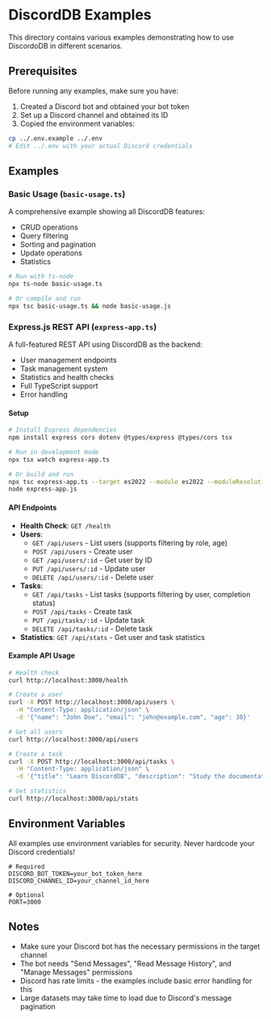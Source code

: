 # DiscordDB Examples

This directory contains various examples demonstrating how to use DiscordoDB in different scenarios.

## Prerequisites

Before running any examples, make sure you have:

1. Created a Discord bot and obtained your bot token
2. Set up a Discord channel and obtained its ID
3. Copied the environment variables:

```bash
cp ../.env.example ../.env
# Edit ../.env with your actual Discord credentials
```

## Examples

### Basic Usage (`basic-usage.ts`)

A comprehensive example showing all DiscordDB features:
- CRUD operations
- Query filtering
- Sorting and pagination
- Update operations
- Statistics

```bash
# Run with ts-node
npx ts-node basic-usage.ts

# Or compile and run
npx tsc basic-usage.ts && node basic-usage.js
```

### Express.js REST API (`express-app.ts`)

A full-featured REST API using DiscordDB as the backend:
- User management endpoints
- Task management system
- Statistics and health checks
- Full TypeScript support
- Error handling

#### Setup

```bash
# Install Express dependencies
npm install express cors dotenv @types/express @types/cors tsx

# Run in development mode
npx tsx watch express-app.ts

# Or build and run
npx tsc express-app.ts --target es2022 --module es2022 --moduleResolution node
node express-app.js
```

#### API Endpoints

- **Health Check**: `GET /health`
- **Users**: 
  - `GET /api/users` - List users (supports filtering by role, age)
  - `POST /api/users` - Create user
  - `GET /api/users/:id` - Get user by ID
  - `PUT /api/users/:id` - Update user
  - `DELETE /api/users/:id` - Delete user
- **Tasks**:
  - `GET /api/tasks` - List tasks (supports filtering by user, completion status)
  - `POST /api/tasks` - Create task
  - `PUT /api/tasks/:id` - Update task
  - `DELETE /api/tasks/:id` - Delete task
- **Statistics**: `GET /api/stats` - Get user and task statistics

#### Example API Usage

```bash
# Health check
curl http://localhost:3000/health

# Create a user
curl -X POST http://localhost:3000/api/users \
  -H "Content-Type: application/json" \
  -d '{"name": "John Doe", "email": "john@example.com", "age": 30}'

# Get all users
curl http://localhost:3000/api/users

# Create a task
curl -X POST http://localhost:3000/api/tasks \
  -H "Content-Type: application/json" \
  -d '{"title": "Learn DiscordDB", "description": "Study the documentation", "userId": "USER_ID_HERE"}'

# Get statistics
curl http://localhost:3000/api/stats
```

## Environment Variables

All examples use environment variables for security. Never hardcode your Discord credentials!

```env
# Required
DISCORD_BOT_TOKEN=your_bot_token_here
DISCORD_CHANNEL_ID=your_channel_id_here

# Optional  
PORT=3000
```

## Notes

- Make sure your Discord bot has the necessary permissions in the target channel
- The bot needs "Send Messages", "Read Message History", and "Manage Messages" permissions
- Discord has rate limits - the examples include basic error handling for this
- Large datasets may take time to load due to Discord's message pagination 